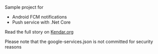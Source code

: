 Sample project for

* Android FCM notifications
* Push service with .Net Core

Read the full story on [Kendar.org](https://www.kendar.org/?p=/tutorials/notifications)

Please note that the google-services.json is not committed for security reasons